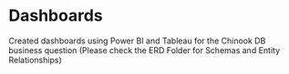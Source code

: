 # Dashboards

Created dashboards using Power BI and Tableau for the Chinook DB business question (Please check the ERD Folder for Schemas and Entity Relationships)

